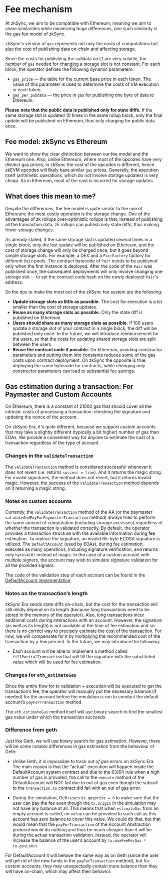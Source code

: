 # Fee mechanism

At zkSync, we aim to be compatible with Ethereum, meaning we aim to share similarities while minimizing huge differences, one such similarity is the gas fee model of zkSync.

zkSync's version of `gas` represents not only the costs of computations but also the cost of publishing data on-chain and affecting storage.

Since the costs for publishing the calldata on L1 are very volatile, the number of `gas` needed for changing a storage slot is not constant. For each block, the operator defines the following dynamic parameters:

- `gas_price` — the table for the current base price in each token. The value of this parameter is used to determine the costs of VM execution in each token.
- `gas_per_pubdata` — the price in `gas` for publishing one byte of data to Ethereum.

**Please note that the public data is published only for state diffs.** If the same storage slot is updated 10 times in the same rollup block, only the final update will be published on Ethereum, thus only charging for public data once.

## Fee model: zkSync vs Ethereum

We want to show the clear distinction between our fee model and the Ethereum one.
Also, unlike Ethereum, where most of the opcodes have very distinct gas prices, in zkSync the cost of the opcodes is different, hence zkEVM opcodes will likely have similar `gas` prices.
Generally, the execution itself (arithmetic operations, which do not involve storage updates) is very cheap. As in Ethereum, most of the cost is incurred for storage updates.

## What does this mean to me?

Despite the differences, the fee model is quite similar to the one of Ethereum; the most costly operation is the storage change. One of the advantages of zk rollups over-optimistic rollups is that, instead of publishing all the transaction data, zk rollups can publish only state diffs, thus making fewer storage changes.

As already stated, if the same storage slot is updated several times in a single block, only the last update will be published on Ethereum, and the cost of storage change will only be charged once; but it goes beyond simple storage slots. For example, a DEX and a `PairFactory` factory for different `Pair` pools. The contract bytecode of `Pair` needs to be published only when the first instance is deployed. After the code of the `Pair` was published once, the subsequent deployments will only involve changing one storage slot -- to set the contract code hash on the newly deployed `Pair`'s address.

So the tips to make the most out of the zkSync fee system are the following:

- **Update storage slots as little as possible.** The cost for execution is a lot smaller than the cost of storage updates.
- **Reuse as many storage slots as possible.** Only the state diff is published on Ethereum.
- **Users should share as many storage slots as possible.** If 100 users update a storage slot of your contract in a single block, the diff will be published only once. In the future, we will introduce reimbursement for the users, so that the costs for updating shared storage slots are split between the users.
- **Reuse the contract code if possible.** On Ethereum, avoiding constructor parameters and putting them into constants reduces some of the gas costs upon contract deployment. On zkSync the opposite is true: deploying the same bytecode for contracts, while changing only constructor parameters can lead to substantial fee savings.


## Gas estimation during a transaction: For Paymaster and Custom Accounts

On Ethereum, there is a constant of 21000 gas that should cover all the intrinsic costs of processing a transaction: checking the signature and updating the nonce of the account. 

On zkSync Era, it's quite different, because we support custom accounts that may take a slightly different (typically a bit higher) number of gas than EOAs. 
We provide a convenient way for anyone to estimate the cost of a transaction regardless of the type of account. 

### Changes in the `validateTransaction`

The `validateTransaction` method is considered successful whenever it does not revert (i.e. returns `success = true`). And it returns the magic string. For invalid signatures, the method does not revert, but it returns invalid magic. However, the success of the `validateTransaction` method depends on it returning a magic string.

### Notes on custom accounts

Currently, the `validateTransaction` method of the AA (or the paymaster `validateAndPayForPaymasterTransaction` method) always tries to perform the same amount of computation (including storage accesses) regardless of whether the transaction is validated correctly. By default, the operator provides a transaction structure with the available information during fee estimation. To replace the signature, an invalid 65-byte ECDSA signature is utilized. The `DefaultAccount` (used by EOAs), during fee estimation, executes as many operations, including signature verification, and returns only `bytes4(0)` instead of magic. In the case of a custom account with multiple signers, the account may wish to simulate signature validation for all the provided signers.

The code of the validation step of each account can be found in the [DefaultAccount implementation](https://github.com/matter-labs/era-system-contracts/blob/main/contracts/DefaultAccount.sol)

### Notes on the transaction’s length

zkSync Era sends state diffs on-chain, but the cost for the transaction will still mildly depend on its length (because long transactions need to be stored in the memory of the operator). Also, long transactions incur additional costs during interactions with an account. However, the signature (as well as its length) is not available at the time of fee estimation and so there is no correct way to precisely estimate the cost of the transaction. For now, we will compensate for it by multiplying the recommended cost of the transaction by a few percent. In the future, we may introduce the following:

- Each account will be able to implement a method called `fillPartialTransaction` that will fill the signature with the substituted value which will be used for fee estimation.

### Changes for `eth_estimateGas`

Since the entire flow for tx validation + execution will be executed to get the transaction’s fee, the operator will manually put the necessary balance (if needed) for the account before the emulation is run to conduct the default account’s `payForTransaction` method.

The `eth_estimateGas` method itself will use binary search to find the smallest gas value under which the transaction *succeeds*.

### Difference from geth

Just like Geth, we will use binary search for gas estimation. However, there will be some notable differences in gas estimation from the behaviour of Geth:

- Unlike Geth, it is impossible to track *out of gas* errors on zkSync Era. The main reason is that the “actual” execution will happen inside the DefaultAccount system contract and due to the 63/64 rule when a high number of gas is provided, the call to the `execute` method of the DefaultAccount will NOT fail due to out of gas even though the subcall to the `transaction.to` contract did fail with an out of gas error.

- During the simulation, Geth uses `tx.gasprice = 0` to make sure that the user can pay the fee even though the `tx.origin` in the simulation may not have any balance at all. This means that when `estimateGas` from an empty account is called, no `value` can be provided to such call as this account has zero balance to cover this value. 
We could do that, but that would mean that the `payForTransaction` of the Account Abstraction protocol would do nothing and thus be much cheaper than it will be during the actual transaction validation. Instead, the operator will increase the balance of the user’s account by `tx.maxFeePerGas * tx.gasLimit`.

For DefaultAccount it will behave the same way as on Geth (since the user will get rid of the new funds in the `payForTransaction` method), but for custom accounts, they may unexpectedly contain more balance than they will have on-chain, which may affect their behavior.
